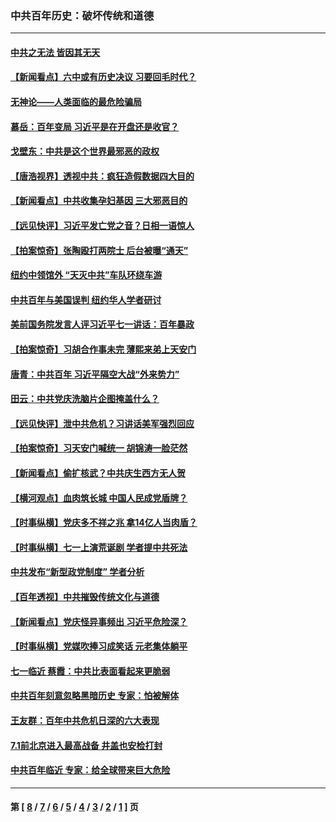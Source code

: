 ### 中共百年历史：破坏传统和道德
---
#### [中共之无法 皆因其无天](../../pages/nf1176114/n13281088.md?10070430) 
#### [【新闻看点】六中或有历史决议 习要回毛时代？](../../pages/nf1176114/n13222895.md?10070430) 
#### [无神论——人类面临的最危险骗局](../../pages/nf1176114/n13196137.md?10070430) 
#### [慕岳：百年变局 习近平是在开盘还是收官？](../../pages/nf1176114/n13206516.md?10070430) 
#### [戈壁东：中共是这个世界最邪恶的政权](../../pages/nf1176114/n13085641.md?10070430) 
#### [【唐浩视界】透视中共：疯狂造假数据四大目的](../../pages/nf1176114/n13080590.md?10070430) 
#### [【新闻看点】中共收集孕妇基因 三大邪恶目的](../../pages/nf1176114/n13077182.md?10070430) 
#### [【远见快评】习近平发亡党之音？日相一语惊人](../../pages/nf1176114/n13074809.md?10070430) 
#### [【拍案惊奇】张陶殴打两院士 后台被曝“通天”](../../pages/nf1176114/n13070496.md?10070430) 
#### [纽约中领馆外 “天灭中共”车队环绕车游](../../pages/nf1176114/n13070693.md?10070430) 
#### [中共百年与美国误判 纽约华人学者研讨](../../pages/nf1176114/n13067969.md?10070430) 
#### [美前国务院发言人评习近平七一讲话：百年暴政](../../pages/nf1176114/n13066986.md?10070430) 
#### [【拍案惊奇】习胡合作事未完 薄熙来弟上天安门](../../pages/nf1176114/n13065867.md?10070430) 
#### [唐青：中共百年 习近平隔空大战“外来势力”](../../pages/nf1176114/n13065976.md?10070430) 
#### [田云：中共党庆洗脑片企图掩盖什么？](../../pages/nf1176114/n13064395.md?10070430) 
#### [【远见快评】泄中共危机？习讲话美军强烈回应](../../pages/nf1176114/n13064269.md?10070430) 
#### [【拍案惊奇】习天安门喊统一 胡锦涛一脸茫然](../../pages/nf1176114/n13063233.md?10070430) 
#### [【新闻看点】偷扩核武？中共庆生西方无人贺](../../pages/nf1176114/n13061263.md?10070430) 
#### [【横河观点】血肉筑长城 中国人民成党盾牌？](../../pages/nf1176114/n13061779.md?10070430) 
#### [【时事纵横】党庆多不祥之兆 拿14亿人当肉盾？](../../pages/nf1176114/n13061709.md?10070430) 
#### [【时事纵横】七一上演荒诞剧 学者提中共死法](../../pages/nf1176114/n13058990.md?10070430) 
#### [中共发布“新型政党制度” 学者分析](../../pages/nf1176114/n13056354.md?10070430) 
#### [【百年透视】中共摧毁传统文化与道德](../../pages/nf1176114/n13057253.md?10070430) 
#### [【新闻看点】党庆怪异事频出 习近平危险深？](../../pages/nf1176114/n13056781.md?10070430) 
#### [【时事纵横】党媒吹捧习成笑话 元老集体躺平](../../pages/nf1176114/n13056792.md?10070430) 
#### [七一临近 蔡霞：中共比表面看起来更脆弱](../../pages/nf1176114/n13056418.md?10070430) 
#### [中共百年刻意忽略黑暗历史 专家：怕被解体](../../pages/nf1176114/n13056056.md?10070430) 
#### [王友群：百年中共危机日深的六大表现](../../pages/nf1176114/n13054263.md?10070430) 
#### [7.1前北京进入最高战备 井盖也安检打封](../../pages/nf1176114/n13053641.md?10070430) 
#### [中共百年临近 专家：给全球带来巨大危险](../../pages/nf1176114/n13053663.md?10070430) 

---
#### 第 [ [8](./8.md?10070430) / [7](./7.md?10070430) / [6](./6.md?10070430) / [5](./5.md?10070430) / [4](./4.md?10070430) / [3](./3.md?10070430) / [2](./2.md?10070430) / [1](./1.md?10070430) ] 页
